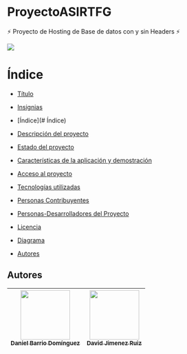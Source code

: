 # ProyectoASIRTFG
:zap: Proyecto de Hosting de Base de datos con y sin Headers :zap:

<p align="left">
  <img src="https://img.shields.io/badge/STATUS-EN%20DESAROLLO-green">
</p>


# Índice

* [Título](#ProyectoASIRTFG)

* [Insignias](#insignias)

* [Índice](# Índice)

* [Descripción del proyecto](#descripción-del-proyecto)

* [Estado del proyecto](#Estado-del-proyecto)

* [Características de la aplicación y demostración](#Características-de-la-aplicación-y-demostración)

* [Acceso al proyecto](#acceso-proyecto)

* [Tecnologías utilizadas](#tecnologías-utilizadas)

* [Personas Contribuyentes](#personas-contribuyentes)

* [Personas-Desarrolladores del Proyecto](#personas-desarrolladores)

* [Licencia](https://github.com/DanieBarrio/ProyectoASIRTFG/blob/main/LICENSE)

* [Diagrama](#conclusión)

* [Autores](##Autores)

## Autores

| <div align="center"><a href="https://github.com/DanieBarrio"><img src="https://avatars.githubusercontent.com/u/145673109?v=4" width="115"/><br><sub><strong>Daniel Barrio Domínguez</strong></sub></a></div> | <div align="center"><a href="https://github.com/Davidjimenez05"><img src="https://avatars.githubusercontent.com/u/145720278?v=4" width="115"/><br><sub><strong>David Jimenez Ruiz</strong></sub></a></div> |
|:-----------------------------------------------------------------------------------------------------------------------------------------------------------:|:---------------------------------------------------------------------------------------------------------------------------------------------------------:|
